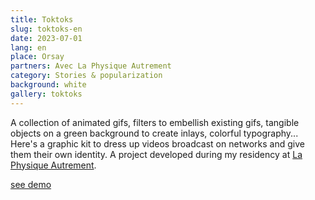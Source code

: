 ```yaml
---
title: Toktoks
slug: toktoks-en
date: 2023-07-01
lang: en
place: Orsay
partners: Avec La Physique Autrement
category: Stories & popularization
background: white
gallery: toktoks
---
```

A collection of animated gifs, filters to embellish existing gifs, tangible objects on a green background to create inlays, colorful typography... Here's a graphic kit to dress up videos broadcast on networks and give them their own identity. A project developed during my residency at [La Physique Autrement](https://hebergement.universite-paris-saclay.fr/supraconductivite/projet/toktoks/).

[see demo](https://youtu.be/uIqkitE1gqQ?feature=shared)
